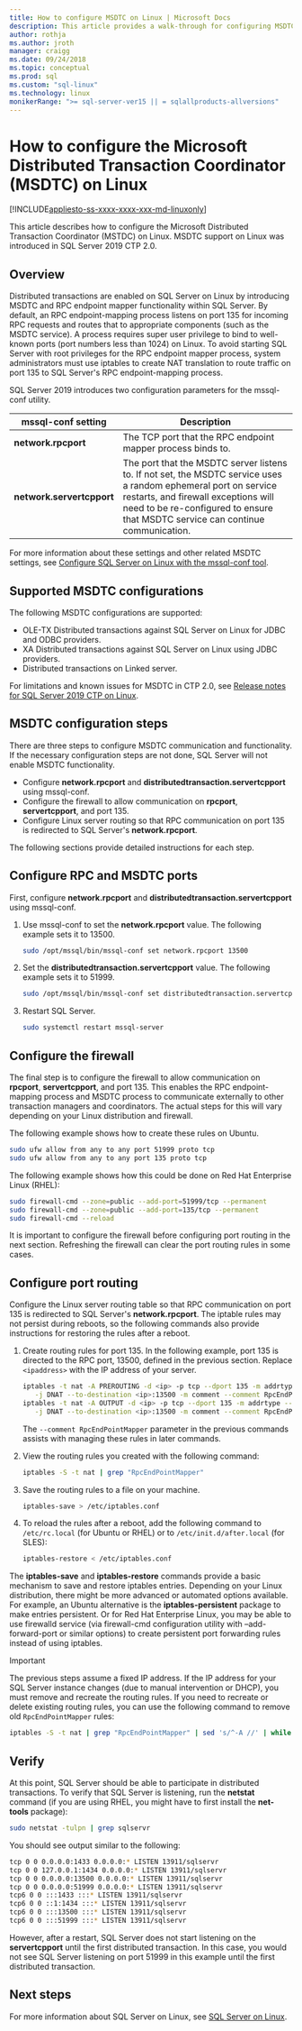 ```yaml
---
title: How to configure MSDTC on Linux | Microsoft Docs
description: This article provides a walk-through for configuring MSDTC on Linux.
author: rothja 
ms.author: jroth 
manager: craigg
ms.date: 09/24/2018
ms.topic: conceptual
ms.prod: sql
ms.custom: "sql-linux"
ms.technology: linux
monikerRange: ">= sql-server-ver15 || = sqlallproducts-allversions"
---
```

# How to configure the Microsoft Distributed Transaction Coordinator (MSDTC) on Linux

[!INCLUDE[appliesto-ss-xxxx-xxxx-xxx-md-linuxonly](../includes/appliesto-ss-xxxx-xxxx-xxx-md-linuxonly.md)]

This article describes how to configure the Microsoft Distributed Transaction Coordinator (MSTDC) on Linux. MSDTC support on Linux was introduced in SQL Server 2019 CTP 2.0.

## Overview

Distributed transactions are enabled on SQL Server on Linux by introducing MSDTC and RPC endpoint mapper functionality within SQL Server. By default, an RPC endpoint-mapping process listens on port 135 for incoming RPC requests and routes that to appropriate components (such as the MSDTC service). A process requires super user privilege to bind to well-known ports (port numbers less than 1024) on Linux. To avoid starting SQL Server with root privileges for the RPC endpoint mapper process, system administrators must use iptables to create NAT translation to route traffic on port 135 to SQL Server's RPC endpoint-mapping process.

SQL Server 2019 introduces two configuration parameters for the mssql-conf utility.

| mssql-conf setting | Description |
|---|---|
| **network.rpcport** | The TCP port that the RPC endpoint mapper process binds to. |
| **network.servertcpport** | The port that the MSDTC server listens to. If not set, the MSDTC service uses a random ephemeral port on service restarts, and firewall exceptions will need to be re-configured to ensure that MSDTC service can continue communication. |

For more information about these settings and other related MSDTC settings, see [Configure SQL Server on Linux with the mssql-conf tool](sql-server-linux-configure-mssql-conf.md#msdtc).

## Supported MSDTC configurations

The following MSDTC configurations are supported:

- OLE-TX Distributed transactions against SQL Server on Linux for JDBC and ODBC providers.
- XA Distributed transactions against SQL Server on Linux using JDBC providers.
- Distributed transactions on Linked server.

For limitations and known issues for MSDTC in CTP 2.0, see [Release notes for SQL Server 2019 CTP on Linux](sql-server-linux-release-notes-2019.md#msdtc).

## MSDTC configuration steps

There are three steps to configure MSDTC communication and functionality. If the necessary configuration steps are not done, SQL Server will not enable MSDTC functionality.

- Configure **network.rpcport** and **distributedtransaction.servertcpport** using mssql-conf.
- Configure the firewall to allow communication on **rpcport**, **servertcpport**, and port 135.
- Configure Linux server routing so that RPC communication on port 135 is redirected to SQL Server's **network.rpcport**.

The following sections provide detailed instructions for each step.

## Configure RPC and MSDTC ports

First, configure **network.rpcport** and **distributedtransaction.servertcpport** using mssql-conf.

1. Use mssql-conf to set the **network.rpcport** value. The following example sets it to 13500.

   ```bash
   sudo /opt/mssql/bin/mssql-conf set network.rpcport 13500
   ```

2. Set the **distributedtransaction.servertcpport** value. The following example sets it to 51999.

   ```bash
   sudo /opt/mssql/bin/mssql-conf set distributedtransaction.servertcpport 51999
   ```

3. Restart SQL Server.

   ```bash
   sudo systemctl restart mssql-server
   ```

## Configure the firewall

The final step is to configure the firewall to allow communication on **rpcport**, **servertcpport**, and port 135.  This enables the RPC endpoint-mapping process and MSDTC process to communicate externally to other transaction managers and coordinators. The actual steps for this will vary depending on your Linux distribution and firewall. 

The following example shows how to create these rules on Ubuntu.

```bash
sudo ufw allow from any to any port 51999 proto tcp
sudo ufw allow from any to any port 135 proto tcp
```

The following example shows how this could be done on Red Hat Enterprise Linux (RHEL):

```bash
sudo firewall-cmd --zone=public --add-port=51999/tcp --permanent
sudo firewall-cmd --zone=public --add-port=135/tcp --permanent
sudo firewall-cmd --reload
```

It is important to configure the firewall before configuring port routing in the next section. Refreshing the firewall can clear the port routing rules in some cases.

## Configure port routing

Configure the Linux server routing table so that RPC communication on port 135 is redirected to SQL Server's **network.rpcport**. The iptable rules may not persist during reboots, so the following commands also provide instructions for restoring the rules after a reboot.

1. Create routing rules for port 135. In the following example, port 135 is directed to the RPC port, 13500, defined in the previous section. Replace `<ipaddress>` with the IP address of your server.

   ```bash
   iptables -t nat -A PREROUTING -d <ip> -p tcp --dport 135 -m addrtype --dst-type LOCAL  \
      -j DNAT --to-destination <ip>:13500 -m comment --comment RpcEndPointMapper
   iptables -t nat -A OUTPUT -d <ip> -p tcp --dport 135 -m addrtype --dst-type LOCAL \
      -j DNAT --to-destination <ip>:13500 -m comment --comment RpcEndPointMapper
   ```

   The `--comment RpcEndPointMapper` parameter in the previous commands assists with managing these rules in later commands.

2. View the routing rules you created with the following command:

   ```bash
   iptables -S -t nat | grep "RpcEndPointMapper"
   ```

3. Save the routing rules to a file on your machine.

   ```bash
   iptables-save > /etc/iptables.conf
   ```

4. To reload the rules after a reboot, add the following command to `/etc/rc.local` (for Ubuntu or RHEL) or to `/etc/init.d/after.local` (for SLES):

   ```bash
   iptables-restore < /etc/iptables.conf
   ```

The **iptables-save** and **iptables-restore** commands provide a basic mechanism to save and restore iptables entries. Depending on your Linux distribution, there might be more advanced or automated options available. For example, an Ubuntu alternative is the **iptables-persistent** package to make entries persistent. Or for Red Hat Enterprise Linux, you may be able to use firewalld service (via firewall-cmd configuration utility with –add-forward-port or similar options) to create persistent port forwarding rules instead of using iptables.

> [!IMPORTANT]
> The previous steps assume a fixed IP address. If the IP address for your SQL Server instance changes (due to manual intervention or DHCP), you must remove and recreate the routing rules. If you need to recreate or delete existing routing rules, you can use the following command to remove old `RpcEndPointMapper` rules:
> 
> ```bash
> iptables -S -t nat | grep "RpcEndPointMapper" | sed 's/^-A //' | while read rule; do iptables -t nat -D $rule; done
> ```

## Verify

At this point, SQL Server should be able to participate in distributed transactions. To verify that SQL Server is listening, run the **netstat** command (if you are using RHEL, you might have to first install the **net-tools** package):

```bash
sudo netstat -tulpn | grep sqlservr
```

You should see output similar to the following:

```bash
tcp 0 0 0.0.0.0:1433 0.0.0.0:* LISTEN 13911/sqlservr
tcp 0 0 127.0.0.1:1434 0.0.0.0:* LISTEN 13911/sqlservr
tcp 0 0 0.0.0.0:13500 0.0.0.0:* LISTEN 13911/sqlservr
tcp 0 0 0.0.0.0:51999 0.0.0.0:* LISTEN 13911/sqlservr
tcp6 0 0 :::1433 :::* LISTEN 13911/sqlservr
tcp6 0 0 ::1:1434 :::* LISTEN 13911/sqlservr
tcp6 0 0 :::13500 :::* LISTEN 13911/sqlservr
tcp6 0 0 :::51999 :::* LISTEN 13911/sqlservr
```

However, after a restart, SQL Server does not start listening on the **servertcpport** until the first distributed transaction. In this case, you would not see SQL Server listening on port 51999 in this example until the first distributed transaction.

## Next steps

For more information about SQL Server on Linux, see [SQL Server on Linux](sql-server-linux-overview.md).
